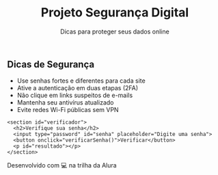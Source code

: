 <!DOCTYPE html>
<html lang="pt-br">
<head>
  <meta charset="UTF-8">
  <meta name="viewport" content="width=device-width, initial-scale=1.0">
  <title>Segurança Digital</title>
  <link rel="stylesheet" href="style.css">
</head>
<body>
  <header>
    <h1>Projeto Segurança Digital</h1>
    <p>Dicas para proteger seus dados online</p>
  </header>

  <main>
    <section id="dicas">
      <h2>Dicas de Segurança</h2>
      <ul>
        <li>Use senhas fortes e diferentes para cada site</li>
        <li>Ative a autenticação em duas etapas (2FA)</li>
        <li>Não clique em links suspeitos de e-mails</li>
        <li>Mantenha seu antivírus atualizado</li>
        <li>Evite redes Wi-Fi públicas sem VPN</li>
      </ul>
    </section>

    <section id="verificador">
      <h2>Verifique sua senha</h2>
      <input type="password" id="senha" placeholder="Digite uma senha">
      <button onclick="verificarSenha()">Verificar</button>
      <p id="resultado"></p>
    </section>
  </main>

  <footer>
    <p>Desenvolvido com 💻 na trilha da Alura</p>
  </footer>

  <script src="script.js"></script>
</body>
</html>
